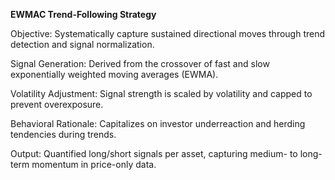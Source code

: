 **EWMAC Trend-Following Strategy**

Objective: Systematically capture sustained directional moves through trend detection and signal normalization.

Signal Generation: Derived from the crossover of fast and slow exponentially weighted moving averages (EWMA).

Volatility Adjustment: Signal strength is scaled by volatility and capped to prevent overexposure.

Behavioral Rationale: Capitalizes on investor underreaction and herding tendencies during trends.

Output: Quantified long/short signals per asset, capturing medium- to long-term momentum in price-only data.
